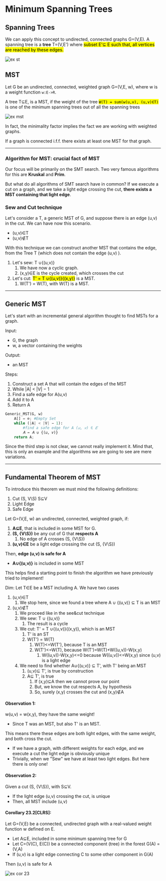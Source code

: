 # Minimum Spanning Trees

## Spanning Trees
We can apply this concept to undirected, connected graphs G=(V,E).
A spanning tree is a **tree** T=(V,E') where <mark>subset E'⊆ E such that, 
all vertices are reached by these edges.</mark>

![ex st](https://github.com/PayThePizzo/DataStrutucures-Algorithms/blob/main/Resources/exst.png?raw=TRUE)

## MST
Let G be an undirected, connected, weighted graph G=(V,E, w), where w is a weight function
`w:E->R`. 

A tree T⊆E, is a MST, if the weight of the tree <mark>`W(T) = sum(w(u,v), (u,v)∈T)`</mark> is one of
the minimum spanning trees out of all the spanning trees

![ex mst](https://github.com/PayThePizzo/DataStrutucures-Algorithms/blob/main/Resources/exmst.png?raw=TRUE)

In fact, the minimality factor implies the fact we are working with weighted graphs.

If a graph is connected i.f.f. there exists at least one MST for that graph.

---

### Algorithm for MST: crucial fact of MST
Our focus will be primarily on the SMT search. 
Two very famous algorithms for this are **Kruskal** and **Prim**.

But what do all algorithms of SMT search have in common?
If we execute a cut on a graph, and we take a light edge crossing the cut, 
**there exists a MST containing that light edge**.

### Sew and Cut technique 
Let's consider a T, a generic MST of G, and suppose there is an edge (u,v) in 
the cut. We can have now this scenario.
* (u,v)∈T
* (u,v)∉T

With this technique we can construct another MST that contains the edge, from
the Tree T (which does not contain the edge (u,v) ).
1. Let's sew: T ∪{(u,v)} 
   1. We have now a cyclic graph.
   2. (x,y)∈E is the cycle created, which crosses the cut
2. Let's cut: <mark>T' = T ∪{(u,v)}\{(x,y)}</mark> is a MST.
   1. W(T') = W(T), with W(T) is a MST.
   
---

## Generic MST
Let's start with an incremental general algorithm thought to find MSTs for a graph.

Input:
* G, the graph
* w, a vector containing the weights

Output:
* an MST

Steps:
1. Construct a set A that will contain the edges of the MST 
2. While |A| < |V| − 1
3. Find a safe edge for A(u,v)
4. Add it to A
6. Return A

```python
Generic_MST(G, w)
    A[] = ⊘; #Empty Set
    while (|A| < |V| − 1):
        #find a safe edge for A (𝑢, 𝑣) ∈ 𝐸
        𝐴 ← 𝐴 ∪ {(𝑢, 𝑣)}
    return A;
```

Since the third step is not clear, we cannot really implement it. Mind that,
this is only an example and the algorithms we are going to see are mere variations.

---

## Fundamental Theorem of MST
To introduce this theorem we must mind the following definitions:
1. Cut (S, V\S) S⊆V
2. Light Edge
3. Safe Edge

Let G=(V,E, w) an undirected, connected, weighted graph, if:
1. **A⊆E**, that is included in some MST for G.
2. **(S, {V\S})** be any cut of G that **respects A**
   1. No edge of A crosses (S, {V\S})
3. **(u,v)∈E** be a light edge crossing the cut (S, {V\S})

Then, **edge (u,v) is safe for A**
* **A∪{(u,v)}** is included in some MST

This helps find a starting point to finish the algorithm we have previously
tried to implement!

Dim: Let T∈E be a MST including A. We have two cases
1. (u,v)∈T
   1. We stop here, since we found a tree where A ∪ {(u,v)} ⊆ T is an MST
2. (u,v)∉T
   1. We proceed like in the see&cut technique
   2. We sew: T ∪ {(u,v)}
      1. The result is a cycle
   3. We cut: T' = T ∪{(u,v)}\{(x,y)}, which is an MST
      1. T' is an ST
      2. W(T') = W(T)
         1. W(T)<=W(T'), because T is an MST
         2. W(T')<=W(T), because W(T')=W(T)+W((u,v))-W(x,y)
            1. W((u,v))-W(x,y)<=0 because W((u,v))<=W(x,y) since (u,v) is a light edge
   4. We need to find whether A∪{(u,v)} ⊆ T', with T' being an MST
      1. (u,v)⊆ T', is true by construction 
      2. A⊆ T', is true
         1. If (x,y)⊆A then we cannot prove our point
         2. But, we know the cut respects A, by hypothesis
         3. So, surely (x,y) crosses the cut and (x,y)∉A

#### Observation 1:
w(u,v) = w(x,y), they have the same weight!
* Since T was an MST, but also T' is an MST. 

This means there these edges are both light edges, with the same weight, and both cross the cut.
* If we have a graph, with different weights for each edge, and we execute a cut the light edge is obviously
unique
* Trivially, when we "Sew" we have at least two light edges. But here there is only one!

#### Observation 2:
Given a cut (S, {V\S}), with S⊆V. 
* If the light edge (u,v) crossing the cut, is unique
* Then, all MST include (u,v)

#### Corollary 23.2[CLRS]:
Let G=(V,E) be a connected, undirected graph with a 
real-valued weight function w defined on E. 
* Let A⊆E, included in some minimum spanning tree for G
* Let C=(V(C), E(C)) be a connected component (tree) in the
  forest G(A) = (V,A)
* If (u,v) is a light edge connecting C to some other component in G(A)

Then (u,v) is safe for A

![ex cor 23](https://github.com/PayThePizzo/DataStrutucures-Algorithms/blob/main/Resources/excor23.png?raw=TRUE)

